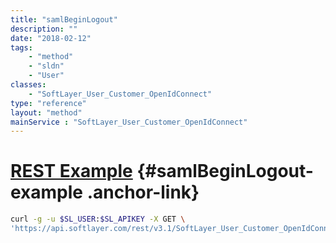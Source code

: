 ```yaml
---
title: "samlBeginLogout"
description: ""
date: "2018-02-12"
tags:
    - "method"
    - "sldn"
    - "User"
classes:
    - "SoftLayer_User_Customer_OpenIdConnect"
type: "reference"
layout: "method"
mainService : "SoftLayer_User_Customer_OpenIdConnect"
---
```


# [REST Example](#samlBeginLogout-example) <a href="/article/rest/"><i class="fas fa-question"></i></a> {#samlBeginLogout-example .anchor-link} 
```bash
curl -g -u $SL_USER:$SL_APIKEY -X GET \
'https://api.softlayer.com/rest/v3.1/SoftLayer_User_Customer_OpenIdConnect/{SoftLayer_User_Customer_OpenIdConnectID}/samlBeginLogout'
```
